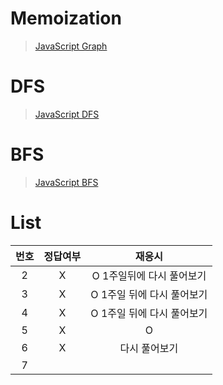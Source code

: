 # Memoization
> [JavaScript Graph](../../../theory/graph.md)

# DFS
> [JavaScript DFS](../../../theory/dfs.md)

# BFS
> [JavaScript BFS](../../../theory/bfs.md)

# List
|번호|정답여부|재응시|
|:---:|:---:|:---:|
|2|X|O 1주일뒤에 다시 풀어보기|
|3|X|O 1주일 뒤에 다시 풀어보기|
|4|X|O 1주일 뒤에 다시 풀어보기|
|5|X|O|
|6|X|다시 풀어보기|
|7|||